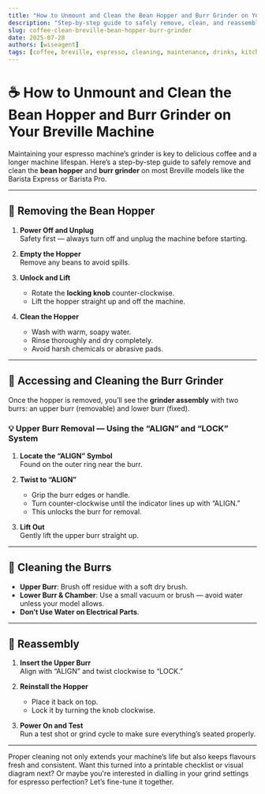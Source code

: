 ```yaml
---
title: "How to Unmount and Clean the Bean Hopper and Burr Grinder on Your Breville Machine"
description: "Step-by-step guide to safely remove, clean, and reassemble the bean hopper and burr grinder on Breville espresso machines for better coffee and longer machine life."
slug: coffee-clean-breville-bean-hopper-burr-grinder
date: 2025-07-28
authors: [wiseagent]
tags: [coffee, breville, espresso, cleaning, maintenance, drinks, kitchen]
---
```


# ☕ How to Unmount and Clean the Bean Hopper and Burr Grinder on Your Breville Machine

Maintaining your espresso machine’s grinder is key to delicious coffee and a longer machine lifespan. Here’s a step-by-step guide to safely remove and clean the **bean hopper** and **burr grinder** on most Breville models like the Barista Express or Barista Pro.

---

## 🔹 Removing the Bean Hopper
1. **Power Off and Unplug**  
   Safety first — always turn off and unplug the machine before starting.

2. **Empty the Hopper**  
   Remove any beans to avoid spills.

3. **Unlock and Lift**  
   - Rotate the **locking knob** counter-clockwise.
   - Lift the hopper straight up and off the machine.

4. **Clean the Hopper**  
   - Wash with warm, soapy water.  
   - Rinse thoroughly and dry completely.  
   - Avoid harsh chemicals or abrasive pads.

---

## 🔹 Accessing and Cleaning the Burr Grinder
Once the hopper is removed, you’ll see the **grinder assembly** with two burrs: an upper burr (removable) and lower burr (fixed).

### 💡 Upper Burr Removal — Using the “ALIGN” and “LOCK” System
1. **Locate the “ALIGN” Symbol**  
   Found on the outer ring near the burr.

2. **Twist to “ALIGN”**  
   - Grip the burr edges or handle.  
   - Turn counter-clockwise until the indicator lines up with “ALIGN.”  
   - This unlocks the burr for removal.

3. **Lift Out**  
   Gently lift the upper burr straight up.

---

## 🔹 Cleaning the Burrs
- **Upper Burr**: Brush off residue with a soft dry brush.  
- **Lower Burr & Chamber**: Use a small vacuum or brush — avoid water unless your model allows.  
- **Don’t Use Water on Electrical Parts**.

---

## 🔹 Reassembly
1. **Insert the Upper Burr**  
   Align with “ALIGN” and twist clockwise to “LOCK.”

2. **Reinstall the Hopper**  
   - Place it back on top.  
   - Lock it by turning the knob clockwise.

3. **Power On and Test**  
   Run a test shot or grind cycle to make sure everything’s seated properly.

---

Proper cleaning not only extends your machine’s life but also keeps flavours fresh and consistent. Want this turned into a printable checklist or visual diagram next? Or maybe you're interested in dialling in your grind settings for espresso perfection? Let’s fine-tune it together.